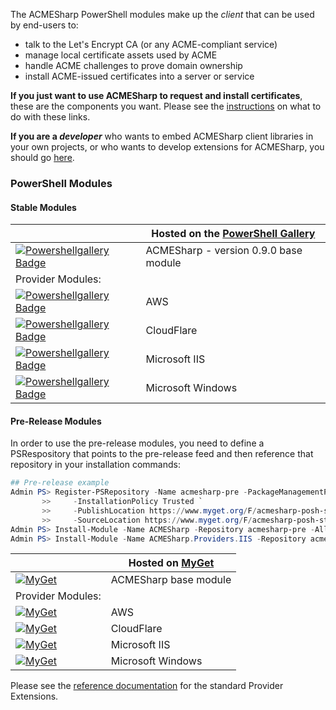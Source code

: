 The ACMESharp PowerShell modules make up the *client* that can be used by end-users to:
* talk to the Let's Encrypt CA (or any ACME-compliant service)
* manage local certificate assets used by ACME
* handle ACME challenges to prove domain ownership
* install ACME-issued certificates into a server or service

**If you just want to use ACMESharp to request and install certificates**, these are the components you want.  Please see the [instructions](https://github.com/ebekker/ACMESharp/wiki/%5BWIP%5D-Installation:-ACMESharp-PowerShell-client) on what to do with these links.

**If you are a *developer*** who wants to embed ACMESharp client libraries in your own projects, or who wants to develop extensions for ACMESharp, you should go [here](https://github.com/ebekker/ACMESharp/wiki/%5BWIP%5D-Downloads:-NuGet-Packages).

### PowerShell Modules

#### Stable Modules

| | Hosted on the [PowerShell Gallery](https://www.powershellgallery.com/items?q=Tags%3A%22acmesharp%22) |
|-|-|
| [![Powershellgallery Badge][psgallery-badge]][psgallery-base-status] | ACMESharp - version 0.9.0 base module
| Provider Modules:
| [![Powershellgallery Badge][psgallery-badge]][psgallery-aws-status] | AWS
| [![Powershellgallery Badge][psgallery-badge]][psgallery-cfl-status] | CloudFlare
| [![Powershellgallery Badge][psgallery-badge]][psgallery-iis-status] | Microsoft IIS
| [![Powershellgallery Badge][psgallery-badge]][psgallery-win-status] | Microsoft Windows


[psgallery-badge]: https://img.shields.io/badge/PowerShell_Gallery-LATEST-green.svg
[psgallery-base-status]: https://www.powershellgallery.com/packages/ACMESharp
[psgallery-aws-status]: https://www.powershellgallery.com/packages/ACMESharp.Providers.AWS
[psgallery-cfl-status]: https://www.powershellgallery.com/packages/ACMESharp.Providers.CloudFlare
[psgallery-iis-status]: https://www.powershellgallery.com/packages/ACMESharp.Providers.IIS
[psgallery-win-status]: https://www.powershellgallery.com/packages/ACMESharp.Providers.Windows

#### Pre-Release Modules

In order to use the pre-release modules, you need to define a PSRespository that points
to the pre-release feed and then reference that repository in your installation commands:
```PowerShell
## Pre-release example
Admin PS> Register-PSRepository -Name acmesharp-pre -PackageManagementProvider NuGet `
       >>     -InstallationPolicy Trusted `
       >>     -PublishLocation https://www.myget.org/F/acmesharp-posh-staging/api/v2/package `
       >>     -SourceLocation https://www.myget.org/F/acmesharp-posh-staging/api/v2
Admin PS> Install-Module -Name ACMESharp -Repository acmesharp-pre -AllowClobber
Admin PS> Install-Module -Name ACMESharp.Providers.IIS -Repository acmesharp-pre
```

| | Hosted on [MyGet](https://www.myget.org/gallery/acmesharp-posh-staging) |
|-|-|
| [![MyGet](https://img.shields.io/myget/acmesharp-posh-staging/v/ACMESharp.svg)](https://www.myget.org/feed/acmesharp-posh-staging/package/nuget/ACMESharp) | ACMESharp base module
| Provider Modules:
| [![MyGet](https://img.shields.io/myget/acmesharp-posh-staging/v/ACMESharp.Providers.AWS.svg)](https://www.myget.org/feed/acmesharp-posh-staging/package/nuget/ACMESharp.Providers.AWS) | AWS
| [![MyGet](https://img.shields.io/myget/acmesharp-posh-staging/v/ACMESharp.Providers.CloudFlare.svg)](https://www.myget.org/feed/acmesharp-posh-staging/package/nuget/ACMESharp.Providers.CloudFlare) | CloudFlare
| [![MyGet](https://img.shields.io/myget/acmesharp-posh-staging/v/ACMESharp.Providers.IIS.svg)](https://www.myget.org/feed/acmesharp-posh-staging/package/nuget/ACMESharp.Providers.IIS) | Microsoft IIS
| [![MyGet](https://img.shields.io/myget/acmesharp-posh-staging/v/ACMESharp.Providers.Windows.svg)](https://www.myget.org/feed/acmesharp-posh-staging/package/nuget/ACMESharp.Providers.Windows) | Microsoft Windows

Please see the [reference documentation](http://pkisharp.github.io/ACMESharp-docs/ext_docs) for the standard Provider Extensions.

